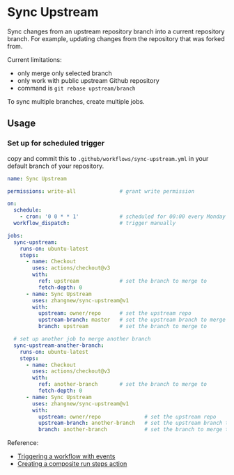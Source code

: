 # Sync Upstream

Sync changes from an upstream repository branch into a current repository branch. For example, updating changes from the repository that was forked from.

Current limitations:
- only merge only selected branch
- only work with public upstream Github repository
- command is `git rebase upstream/branch`

To sync multiple branches, create multiple jobs.

## Usage

### Set up for scheduled trigger

copy and commit this to `.github/workflows/sync-upstream.yml` in your default branch of your repository.

```yaml
name: Sync Upstream

permissions: write-all              # grant write permission

on: 
  schedule:
    - cron: '0 0 * * 1'             # scheduled for 00:00 every Monday
  workflow_dispatch:                # trigger manually

jobs:
  sync-upstream:
    runs-on: ubuntu-latest
    steps: 
      - name: Checkout
        uses: actions/checkout@v3
        with:
          ref: upstream             # set the branch to merge to
          fetch-depth: 0 
      - name: Sync Upstream
        uses: zhangnew/sync-upstream@v1
        with:
          upstream: owner/repo      # set the upstream repo
          upstream-branch: master   # set the upstream branch to merge from
          branch: upstream          # set the branch to merge to

  # set up another job to merge another branch
  sync-upstream-another-branch:
    runs-on: ubuntu-latest
    steps: 
      - name: Checkout
        uses: actions/checkout@v3
        with:
          ref: another-branch       # set the branch to merge to
          fetch-depth: 0 
      - name: Sync Upstream
        uses: zhangnew/sync-upstream@v1
        with:
          upstream: owner/repo              # set the upstream repo
          upstream-branch: another-branch   # set the upstream branch to merge from
          branch: another-branch            # set the branch to merge to

```

Reference: 
- [Triggering a workflow with events](https://docs.github.com/en/actions/configuring-and-managing-workflows/configuring-a-workflow#triggering-a-workflow-with-events)
- [Creating a composite run steps action](https://docs.github.com/en/actions/creating-actions/creating-a-composite-run-steps-action)

